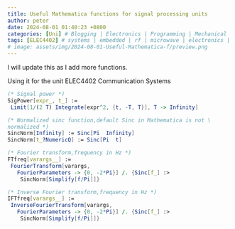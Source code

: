 ```yaml
---
title: Useful Mathematica functions for signal processing units
author: peter
date: 2024-08-01 01:40:23 +0800
categories: [Uni] # Blogging | Electronics | Programming | Mechanical | SelfHosting
tags: [ELEC4402] # systems | embedded | rf | microwave | electronics | solidworks | automation | tip
# image: assets/img/2024-08-01-Useful-Mathematica-f/preview.png
---
```


I will update this as I add more functions.

Using it for the unit ELEC4402 Communication Systems

```mathematica
(* Signal power *)
SigPower[expr_, t_] :=
 Limit[1/(2 T) Integrate[expr^2, {t, -T, T}], T -> Infinity]

(* Normalized sinc function,default Sinc in Mathematica is not \
normalized *)
SincNorm[Infinity] := Sinc[Pi  Infinity]
SincNorm[t_?NumericQ] := Sinc[Pi  t]

(* Fourier transform,frequency in Hz *)
FTfreq[varargs__] :=
 FourierTransform[varargs,
   FourierParameters -> {0, -2*Pi}] /. {Sinc[f_] :>
    SincNorm[Simplify[f/Pi]]}

(* Inverse Fourier transform,frequency in Hz *)
IFTfreq[varargs__] :=
 InverseFourierTransform[varargs,
   FourierParameters -> {0, -2*Pi}] /. {Sinc[f_] :>
    SincNorm[Simplify[f/Pi]]}
```
